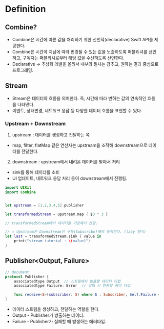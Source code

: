 
# Definition
## Combine?

- Combine은 시간에 따른 값을 처리하기 위한 선언적(declarative) Swift API를 제공한다.
- Combine은 시간이 지남에 따라 변경될 수 있는 값을 노출하도록 퍼블리셔를 선언하고, 구독자는 퍼블리셔로부터 해당 값을 수신하도록 선언한다.
- Declarative -> 추상화 레벨을 올려서 내부의 절차는 감추고, 원하는 결과 중심으로 프로그래밍.

## Stream
- Stream은 데이터의 흐름을 의미한다. 즉, 시간에 따라 변하는 값의 연속적인 흐름을 나타낸다.
- 이벤트, 상태변경, 네트워크 응답 등 다양한 데이터 흐름을 표현할 수 있다.

### Upstream + Downstream
  1. upstream : 데이터를 생성하고 전달하는 쪽
  - map, filter, flatMap 같은 연산자는 upstream을 조작해 downstream으로 데이터를 전달한다.
  
  2. downstream : upstream에서 내려온 데이터를 받아서 처리
  - sink를 통해 데이터를 소비
  - UI 업데이트, 네트워크 응답 처리 등이 downstream에서 진행됨.

```Swift
import UIKit
import Combine


let upstream = [1,2,3,4,5].publisher

let transformedStream = upstream.map { $0 * 3 }

// transformedStream에서 데이터를 가공해서 전달.

// ⭐️ Upstream은 Downstream이 구독(Subscribe)해야 동작한다. (lazy 방식)
let last = transformedStream.sink { value in
    print("stream tutorial : \(value)")
}

```

## Publisher<Output, Failure>

```swift
// document
protocol Publisher {
    associatedtype Output  // 스트림에서 방출할 데이터 타입
    associatedtype Failure: Error  // 실패 시 반환할 에러 타입

    func receive<S>(subscriber: S) where S : Subscriber, Self.Failure == S.Failure, Self.Output == S.Input
}
```

- 데이터 스트림을 생성하고, 전달하는 역할을 한다.
- Output - Publisher가 방출하는 데이터.
- Failure - Publisher가 실패할 때 발생하는 에러타입.

